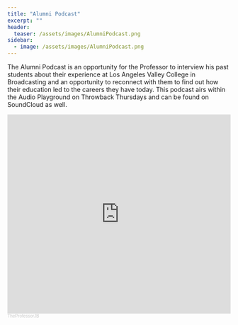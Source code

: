 ```yaml
---
title: "Alumni Podcast"
excerpt: ""
header:
  teaser: /assets/images/AlumniPodcast.png
sidebar:
  - image: /assets/images/AlumniPodcast.png
---
```


The Alumni Podcast is an opportunity for the Professor to interview his past students about their experience at Los Angeles Valley College in Broadcasting and an opportunity to reconnect with them to find out how their education led to the careers they have today. This podcast airs within the Audio Playground on Throwback Thursdays and can be found on SoundCloud as well.

<iframe width="100%" height="450" scrolling="no" frameborder="no" allow="autoplay" src="https://w.soundcloud.com/player/?url=https%3A//api.soundcloud.com/users/846739843&color=%23ff5500&auto_play=false&hide_related=false&show_comments=true&show_user=true&show_reposts=false&show_teaser=true"></iframe><div style="font-size: 10px; color: #cccccc;line-break: anywhere;word-break: normal;overflow: hidden;white-space: nowrap;text-overflow: ellipsis; font-family: Interstate,Lucida Grande,Lucida Sans Unicode,Lucida Sans,Garuda,Verdana,Tahoma,sans-serif;font-weight: 100;"><a href="https://soundcloud.com/user-551147857" title="TheProfessorJB" target="_blank" style="color: #cccccc; text-decoration: none;">TheProfessorJB</a></div>